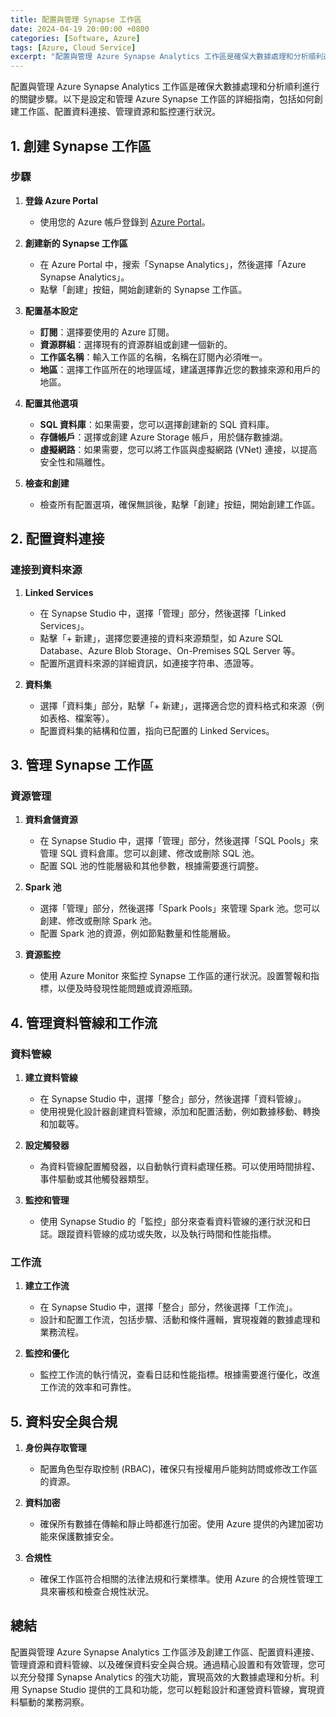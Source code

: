 ```yaml
---
title: 配置與管理 Synapse 工作區
date: 2024-04-19 20:00:00 +0800
categories: [Software, Azure]
tags: [Azure, Cloud Service] 
excerpt: "配置與管理 Azure Synapse Analytics 工作區是確保大數據處理和分析順利進行的關鍵步驟。"
---
```


配置與管理 Azure Synapse Analytics 工作區是確保大數據處理和分析順利進行的關鍵步驟。以下是設定和管理 Azure Synapse 工作區的詳細指南，包括如何創建工作區、配置資料連接、管理資源和監控運行狀況。

## **1. 創建 Synapse 工作區**

### **步驟**
1. **登錄 Azure Portal**
   - 使用您的 Azure 帳戶登錄到 [Azure Portal](https://portal.azure.com)。

2. **創建新的 Synapse 工作區**
   - 在 Azure Portal 中，搜索「Synapse Analytics」，然後選擇「Azure Synapse Analytics」。
   - 點擊「創建」按鈕，開始創建新的 Synapse 工作區。

3. **配置基本設定**
   - **訂閱**：選擇要使用的 Azure 訂閱。
   - **資源群組**：選擇現有的資源群組或創建一個新的。
   - **工作區名稱**：輸入工作區的名稱，名稱在訂閱內必須唯一。
   - **地區**：選擇工作區所在的地理區域，建議選擇靠近您的數據來源和用戶的地區。

4. **配置其他選項**
   - **SQL 資料庫**：如果需要，您可以選擇創建新的 SQL 資料庫。
   - **存儲帳戶**：選擇或創建 Azure Storage 帳戶，用於儲存數據湖。
   - **虛擬網路**：如果需要，您可以將工作區與虛擬網路 (VNet) 連接，以提高安全性和隔離性。

5. **檢查和創建**
   - 檢查所有配置選項，確保無誤後，點擊「創建」按鈕，開始創建工作區。

## **2. 配置資料連接**

### **連接到資料來源**
1. **Linked Services**
   - 在 Synapse Studio 中，選擇「管理」部分，然後選擇「Linked Services」。
   - 點擊「+ 新建」，選擇您要連接的資料來源類型，如 Azure SQL Database、Azure Blob Storage、On-Premises SQL Server 等。
   - 配置所選資料來源的詳細資訊，如連接字符串、憑證等。

2. **資料集**
   - 選擇「資料集」部分，點擊「+ 新建」，選擇適合您的資料格式和來源（例如表格、檔案等）。
   - 配置資料集的結構和位置，指向已配置的 Linked Services。

## **3. 管理 Synapse 工作區**

### **資源管理**
1. **資料倉儲資源**
   - 在 Synapse Studio 中，選擇「管理」部分，然後選擇「SQL Pools」來管理 SQL 資料倉庫。您可以創建、修改或刪除 SQL 池。
   - 配置 SQL 池的性能層級和其他參數，根據需要進行調整。

2. **Spark 池**
   - 選擇「管理」部分，然後選擇「Spark Pools」來管理 Spark 池。您可以創建、修改或刪除 Spark 池。
   - 配置 Spark 池的資源，例如節點數量和性能層級。

3. **資源監控**
   - 使用 Azure Monitor 來監控 Synapse 工作區的運行狀況。設置警報和指標，以便及時發現性能問題或資源瓶頸。

## **4. 管理資料管線和工作流**

### **資料管線**
1. **建立資料管線**
   - 在 Synapse Studio 中，選擇「整合」部分，然後選擇「資料管線」。
   - 使用視覺化設計器創建資料管線，添加和配置活動，例如數據移動、轉換和加載等。

2. **設定觸發器**
   - 為資料管線配置觸發器，以自動執行資料處理任務。可以使用時間排程、事件驅動或其他觸發器類型。

3. **監控和管理**
   - 使用 Synapse Studio 的「監控」部分來查看資料管線的運行狀況和日誌。跟蹤資料管線的成功或失敗，以及執行時間和性能指標。

### **工作流**
1. **建立工作流**
   - 在 Synapse Studio 中，選擇「整合」部分，然後選擇「工作流」。
   - 設計和配置工作流，包括步驟、活動和條件邏輯，實現複雜的數據處理和業務流程。

2. **監控和優化**
   - 監控工作流的執行情況，查看日誌和性能指標。根據需要進行優化，改進工作流的效率和可靠性。

## **5. 資料安全與合規**

1. **身份與存取管理**
   - 配置角色型存取控制 (RBAC)，確保只有授權用戶能夠訪問或修改工作區的資源。

2. **資料加密**
   - 確保所有數據在傳輸和靜止時都進行加密。使用 Azure 提供的內建加密功能來保護數據安全。

3. **合規性**
   - 確保工作區符合相關的法律法規和行業標準。使用 Azure 的合規性管理工具來審核和檢查合規性狀況。

## **總結**

配置與管理 Azure Synapse Analytics 工作區涉及創建工作區、配置資料連接、管理資源和資料管線、以及確保資料安全與合規。通過精心設置和有效管理，您可以充分發揮 Synapse Analytics 的強大功能，實現高效的大數據處理和分析。利用 Synapse Studio 提供的工具和功能，您可以輕鬆設計和運營資料管線，實現資料驅動的業務洞察。
